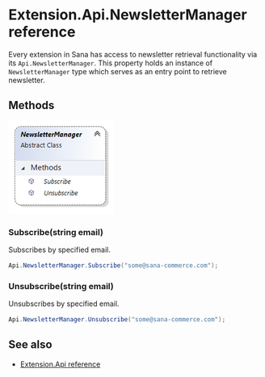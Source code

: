 ﻿# Extension.Api.NewsletterManager reference

Every extension in Sana has access to newsletter retrieval functionality via its `Api.NewsletterManager`. This property holds an instance of `NewsletterManager` type which serves as an entry 
point to retrieve newsletter. 

## Methods

![Class diagram](img/extension-api-newsletter/newsletter-manager.png)

### Subscribe(string email)

Subscribes by specified email.

```cs
Api.NewsletterManager.Subscribe("some@sana-commerce.com");
```

### Unsubscribe(string email)

Unsubscribes by specified email.

```cs
Api.NewsletterManager.Unsubscribe("some@sana-commerce.com");
```

## See also

- [Extension.Api reference](extension-api.md)